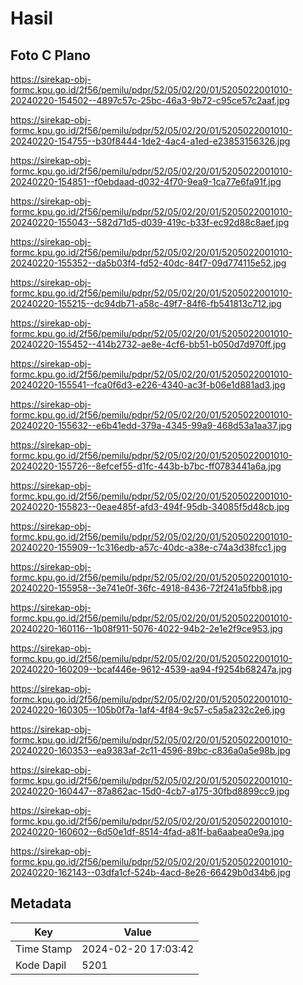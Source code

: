 # Hasil

## Foto C Plano

https://sirekap-obj-formc.kpu.go.id/2f56/pemilu/pdpr/52/05/02/20/01/5205022001010-20240220-154502--4897c57c-25bc-46a3-9b72-c95ce57c2aaf.jpg

https://sirekap-obj-formc.kpu.go.id/2f56/pemilu/pdpr/52/05/02/20/01/5205022001010-20240220-154755--b30f8444-1de2-4ac4-a1ed-e23853156326.jpg

https://sirekap-obj-formc.kpu.go.id/2f56/pemilu/pdpr/52/05/02/20/01/5205022001010-20240220-154851--f0ebdaad-d032-4f70-9ea9-1ca77e6fa91f.jpg

https://sirekap-obj-formc.kpu.go.id/2f56/pemilu/pdpr/52/05/02/20/01/5205022001010-20240220-155043--582d71d5-d039-419c-b33f-ec92d88c8aef.jpg

https://sirekap-obj-formc.kpu.go.id/2f56/pemilu/pdpr/52/05/02/20/01/5205022001010-20240220-155352--da5b03f4-fd52-40dc-84f7-09d774115e52.jpg

https://sirekap-obj-formc.kpu.go.id/2f56/pemilu/pdpr/52/05/02/20/01/5205022001010-20240220-155215--dc94db71-a58c-49f7-84f6-fb541813c712.jpg

https://sirekap-obj-formc.kpu.go.id/2f56/pemilu/pdpr/52/05/02/20/01/5205022001010-20240220-155452--414b2732-ae8e-4cf6-bb51-b050d7d970ff.jpg

https://sirekap-obj-formc.kpu.go.id/2f56/pemilu/pdpr/52/05/02/20/01/5205022001010-20240220-155541--fca0f6d3-e226-4340-ac3f-b06e1d881ad3.jpg

https://sirekap-obj-formc.kpu.go.id/2f56/pemilu/pdpr/52/05/02/20/01/5205022001010-20240220-155632--e6b41edd-379a-4345-99a9-468d53a1aa37.jpg

https://sirekap-obj-formc.kpu.go.id/2f56/pemilu/pdpr/52/05/02/20/01/5205022001010-20240220-155726--8efcef55-d1fc-443b-b7bc-ff0783441a6a.jpg

https://sirekap-obj-formc.kpu.go.id/2f56/pemilu/pdpr/52/05/02/20/01/5205022001010-20240220-155823--0eae485f-afd3-494f-95db-34085f5d48cb.jpg

https://sirekap-obj-formc.kpu.go.id/2f56/pemilu/pdpr/52/05/02/20/01/5205022001010-20240220-155909--1c316edb-a57c-40dc-a38e-c74a3d38fcc1.jpg

https://sirekap-obj-formc.kpu.go.id/2f56/pemilu/pdpr/52/05/02/20/01/5205022001010-20240220-155958--3e741e0f-36fc-4918-8436-72f241a5fbb8.jpg

https://sirekap-obj-formc.kpu.go.id/2f56/pemilu/pdpr/52/05/02/20/01/5205022001010-20240220-160116--1b08f911-5076-4022-94b2-2e1e2f9ce953.jpg

https://sirekap-obj-formc.kpu.go.id/2f56/pemilu/pdpr/52/05/02/20/01/5205022001010-20240220-160209--bcaf446e-9612-4539-aa94-f9254b68247a.jpg

https://sirekap-obj-formc.kpu.go.id/2f56/pemilu/pdpr/52/05/02/20/01/5205022001010-20240220-160305--105b0f7a-1af4-4f84-9c57-c5a5a232c2e6.jpg

https://sirekap-obj-formc.kpu.go.id/2f56/pemilu/pdpr/52/05/02/20/01/5205022001010-20240220-160353--ea9383af-2c11-4596-89bc-c836a0a5e98b.jpg

https://sirekap-obj-formc.kpu.go.id/2f56/pemilu/pdpr/52/05/02/20/01/5205022001010-20240220-160447--87a862ac-15d0-4cb7-a175-30fbd8899cc9.jpg

https://sirekap-obj-formc.kpu.go.id/2f56/pemilu/pdpr/52/05/02/20/01/5205022001010-20240220-160602--6d50e1df-8514-4fad-a81f-ba6aabea0e9a.jpg

https://sirekap-obj-formc.kpu.go.id/2f56/pemilu/pdpr/52/05/02/20/01/5205022001010-20240220-162143--03dfa1cf-524b-4acd-8e26-66429b0d34b6.jpg


## Metadata

| Key        | Value               |
| ---------- | ------------------- |
| Time Stamp | 2024-02-20 17:03:42 |
| Kode Dapil | 5201                |



